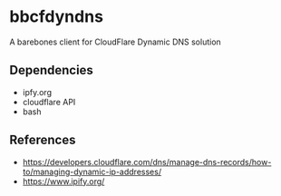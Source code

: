 # bbcfdyndns
A barebones client for CloudFlare Dynamic DNS solution

## Dependencies

- ipfy.org
- cloudflare API
- bash

## References

- https://developers.cloudflare.com/dns/manage-dns-records/how-to/managing-dynamic-ip-addresses/
- https://www.ipify.org/
